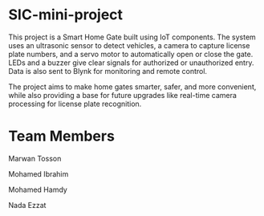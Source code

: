 # SIC-mini-project
This project is a Smart Home Gate built using IoT components. The system uses an ultrasonic sensor to detect vehicles, a camera to capture license plate numbers, and a servo motor to automatically open or close the gate. LEDs and a buzzer give clear signals for authorized or unauthorized entry. Data is also sent to Blynk for monitoring and remote control.

The project aims to make home gates smarter, safer, and more convenient, while also providing a base for future upgrades like real-time camera processing for license plate recognition.

# Team Members
Marwan Tosson

Mohamed Ibrahim

Mohamed Hamdy

Nada Ezzat

